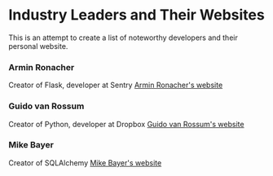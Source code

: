 # Industry Leaders and Their Websites
This is an attempt to create a list of noteworthy developers and their personal website. 

### Armin Ronacher
Creator of Flask, developer at Sentry
[Armin Ronacher's website](http://lucumr.pocoo.org/)

### Guido van Rossum
Creator of Python, developer at Dropbox
[Guido van Rossum's website](https://gvanrossum.github.io/)

### Mike Bayer
Creator of SQLAlchemy
[Mike Bayer's website](http://techspot.zzzeek.org/)